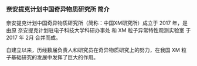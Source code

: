 <h3 class="text-center">奈安提克计划中国奇异物质研究所 简介</h3>

奈安提克计划中国奇异物质研究所（简称：中国XM研究所）成立于 2017 年，是由原 奈安提克计划驻电子科技大学科研办事处 和 XM 粒子异常特性观测实验室 于 2017 年 2月 合并而成。

自建立以来，历经数届负责人和研究员在奇异物质研究上的努力，在我国 XM 粒子基础研究的发展中发挥了巨大的作用。